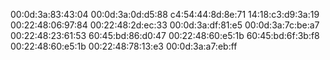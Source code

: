 00:0d:3a:83:43:04
00:0d:3a:0d:d5:88
c4:54:44:8d:8e:71
14:18:c3:d9:3a:19
00:22:48:06:97:84
00:22:48:2d:ec:33
00:0d:3a:df:81:e5
00:0d:3a:7c:be:a7
00:22:48:23:61:53
60:45:bd:86:d0:47
00:22:48:60:e5:1b
60:45:bd:6f:3b:f8
00:22:48:60:e5:1b
00:22:48:78:13:e3
00:0d:3a:a7:eb:ff





